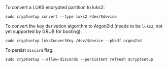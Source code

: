 
To convert a LUKS encrypted partition to luks2:

`sudo cryptsetup convert --type luks2 /dev/$device`

To convert the key derivation algorithm to Argon2id (needs to be `luks2`, not yet supported by GRUB for booting):

`sudo cryptsetup luksConvertKey /dev/$device --pbkdf argon2id`

To persist `discard` flag:

`sudo cryptsetup --allow-discards --persistent refresh $cryptsetup`
